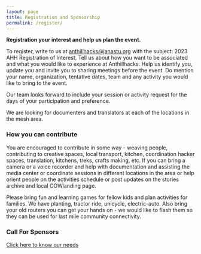 ```yaml
---
layout: page
title: Registration and Sponsorship 
permalink: /register/
---
```



**Registration your interest and help us plan the event.**

To register, write to us at anthillhacks@janastu.org with the subject: 2023 AHH Registration of Interest. Tell us about how you want to be associated and what you would like to experience at Anthillhacks. Help us identify you, update you and invite you to sharing meetings before the event. Do mention your name, organization, tentative dates, team and any activity you would like to bring to the event.  

Our team looks forward to include your session or activity request for the days of your participation and preference. 

We are looking for documenters and translators at each of the locations in the mesh area. 

### How you can contribute
You are encouraged to contribute in some way - weaving people, contributing to creative spaces, local transport, kitchen, coordination hacker spaces, translation, kitchens, treks, crafts making, etc.
If you can bring a camera or a voice recorder and help with documentation and assisting the media center or coordinate sessions in different locations in the area or help orient people on the activities schedule or post updates on the stories archive and local COWlanding page.

Please bring fun and learning games for fellow kids and plan activities for families. We have planting, tractor ride, unicycle, electric-auto. Also bring your old routers you can get your hands on - we would like to flash them so they can be used for last mile community connectivity.

### Call For Sponsors
[Click here to know our needs]({{site.baseurl}}/sponsor/)

